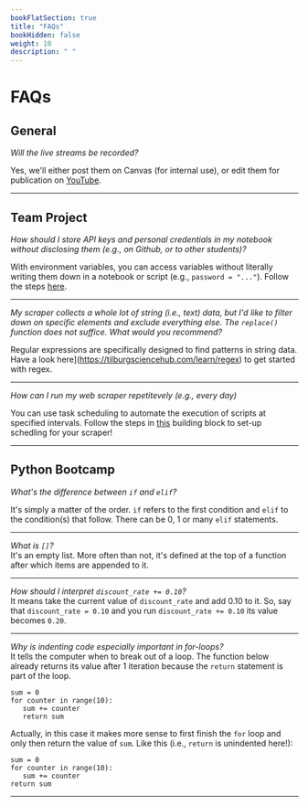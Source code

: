 ```yaml
---
bookFlatSection: true
title: "FAQs"
bookHidden: false
weight: 10
description: " "
---
```

# FAQs

## General

*Will the live streams be recorded?*

Yes, we'll either post them on Canvas (for internal use), or edit them for publication on [YouTube](https://youtube.com/c/hannesdatta).

-------

## Team Project

*How should I store API keys and personal credentials in my notebook without disclosing them (e.g., on Github, or to other students)?*  

With environment variables, you can access variables without literally writing them down in a notebook or script (e.g., `password = "..."`). Follow the steps [here](https://tilburgsciencehub.com/configure/environment-variables).

-------

*My scraper collects a whole lot of string (i.e., text) data, but I'd like to filter down on specific elements and exclude everything else. The `replace()` function does not suffice. What would you recommend?*  

Regular expressions are specifically designed to find patterns in string data. Have a look here](https://tilburgsciencehub.com/learn/regex) to get started with regex.  

-------

*How can I run my web scraper repetitevely (e.g., every day)*

You can use task scheduling to automate the execution of scripts at specified intervals. Follow the steps in [this](https://tilburgsciencehub.com/schedule/task) building block to set-up schedling for your scraper!

-------

## Python Bootcamp

*What's the difference between `if` and `elif`?*  

It's simply a matter of the order. `if` refers to the first condition and `elif` to the condition(s) that follow. There can be 0, 1 or many `elif` statements.

-------

*What is `[]`?*  
It's an empty list. More often than not, it's defined at the top of a function after which items are appended to it.

-------

*How should I interpret `discount_rate += 0.10`?*  
It means take the current value of `discount_rate` and add 0.10 to it. So, say that `discount_rate = 0.10` and you run `discount_rate += 0.10` its value becomes `0.20`.

-------

*Why is indenting code especially important in for-loops?*       
It tells the computer when to break out of a loop. The function below already returns its value after 1 iteration because the `return` statement is part of the loop.

```
sum = 0
for counter in range(10):
   sum += counter
   return sum
```

Actually, in this case it makes more sense to first finish the `for` loop and only then return the value of `sum`. Like this (i.e., `return` is unindented here!):

```
sum = 0
for counter in range(10):
   sum += counter
return sum
```

-------

<!--

---

**Webdata for Dummies**  
*Question*  
Answer  

---

**Webscraping 101**  
*I get an error message that a function or variable is undefined, how can I solve that?*
The code blocks often build on each other. That is to say, we use code defined earlier in a cell below that. Even though, the code may already be written there for you, you still need to run it so that the computer also stores it in the memory. Therefore, work your way through the notebook from top to bottom and run each and every cell to avoid problems!

*What does `url_book[6:]` mean?*  
It takes the url_book string and starts at index 6 and continues to the end of the string (so 6 and further). In other words, it skips the first few characters.

*My Spider script looks different than the one in the screenshot, how come?*  
Most likely, you accidentally opened the `.ipynb` file rather than the `.py` script. Jupyter Notebooks are stored as JSON files and therefore store a lot of ancillary data (like cell_type, meta data etc.). Download the `.py` from the website, store it in the same directory as your notebook and try again.

-->

